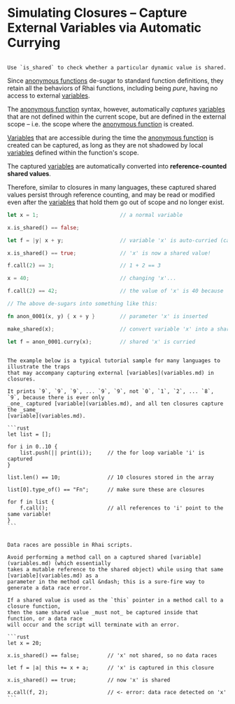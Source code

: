 Simulating Closures &ndash; Capture External Variables via Automatic Currying
=============================================================================

~~~admonish tip.side "Tip: `is_shared`"

Use `is_shared` to check whether a particular dynamic value is shared.
~~~

Since [anonymous functions](fn-anon.md) de-sugar to standard function definitions, they retain all
the behaviors of Rhai functions, including being _pure_, having no access to external
[variables](variables.md).

The [anonymous function](fn-anon.md) syntax, however, automatically _captures_
[variables](variables.md) that are not defined within the current scope, but are defined in the
external scope &ndash; i.e. the scope where the [anonymous function](fn-anon.md) is created.

[Variables](variables.md) that are accessible during the time the [anonymous function](fn-anon.md)
is created can be captured, as long as they are not shadowed by local [variables](variables.md)
defined within the function's scope.

The captured [variables](variables.md) are automatically converted into **reference-counted shared values**.

Therefore, similar to closures in many languages, these captured shared values persist through
reference counting, and may be read or modified even after the [variables](variables.md) that hold
them go out of scope and no longer exist.

```rust
let x = 1;                          // a normal variable

x.is_shared() == false;

let f = |y| x + y;                  // variable 'x' is auto-curried (captured) into 'f'

x.is_shared() == true;              // 'x' is now a shared value!

f.call(2) == 3;                     // 1 + 2 == 3

x = 40;                             // changing 'x'...

f.call(2) == 42;                    // the value of 'x' is 40 because 'x' is shared

// The above de-sugars into something like this:

fn anon_0001(x, y) { x + y }        // parameter 'x' is inserted

make_shared(x);                     // convert variable 'x' into a shared value

let f = anon_0001.curry(x);         // shared 'x' is curried
```


~~~admonish warning "Beware: Captured variables are truly shared"

The example below is a typical tutorial sample for many languages to illustrate the traps
that may accompany capturing external [variables](variables.md) in closures.

It prints `9`, `9`, `9`, ... `9`, `9`, not `0`, `1`, `2`, ... `8`, `9`, because there is ever only
_one_ captured [variable](variables.md), and all ten closures capture the _same_
[variable](variables.md).

```rust
let list = [];

for i in 0..10 {
    list.push(|| print(i));     // the for loop variable 'i' is captured
}

list.len() == 10;               // 10 closures stored in the array

list[0].type_of() == "Fn";      // make sure these are closures

for f in list {
    f.call();                   // all references to 'i' point to the same variable!
}
```
~~~

~~~admonish danger "Prevent data races"

Data races are possible in Rhai scripts.

Avoid performing a method call on a captured shared [variable](variables.md) (which essentially
takes a mutable reference to the shared object) while using that same [variable](variables.md) as a
parameter in the method call &ndash; this is a sure-fire way to generate a data race error.

If a shared value is used as the `this` pointer in a method call to a closure function,
then the same shared value _must not_ be captured inside that function, or a data race
will occur and the script will terminate with an error.

```rust
let x = 20;

x.is_shared() == false;         // 'x' not shared, so no data races

let f = |a| this += x + a;      // 'x' is captured in this closure

x.is_shared() == true;          // now 'x' is shared

x.call(f, 2);                   // <- error: data race detected on 'x'
```
~~~
